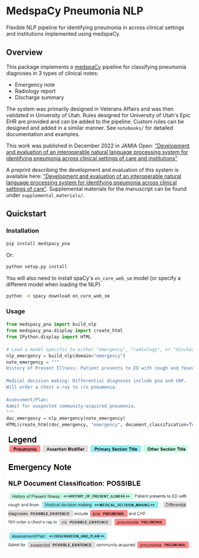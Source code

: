 # MedspaCy Pneumonia NLP
Flexible NLP pipeline for identifying pneumonia in across clinical settings and institutions implemented using medspaCy.

## Overview
This package implements a [medspaCy](https://github.com/medspacy/medspacy) pipeline for classifying pneumonia diagnoses
in 3 types of clinical notes:
- Emergency note
- Radiology report
- Discharge summary

The system was primarily designed in Veterans Affairs and was then validated in
University of Utah. Rules designed for University of Utah's Epic EHR are provided and can be
 added to the pipeline. Custom rules can be designed and added in a similar manner. 
See `notebooks/` for detailed documentation and examples.

This work was published in December 2022 in JAMIA Open: ["Development and evaluation of an interoperable natural language processing system for identifying pneumonia across clinical settings of care and institutions"](https://academic.oup.com/jamiaopen/article/5/4/ooac114/6965695?login=false)

A preprint describing the development and evaluation of this system is available here: ["Development and evaluation of an interoperable natural language processing system for identifying pneumonia across clinical settings of care"](https://www.medrxiv.org/content/10.1101/2022.05.10.22274910v1). Supplemental materials for the manuscript can be found under `supplemental_materials/`.

## Quickstart
### Installation
```bash
pip install medspacy_pna
```

Or:
```bash
python setup.py install
```
You will also need to install spaCy's `en_core_web_sm` model (or specify a different model
when loading the NLP)

```bash
python -m spacy download en_core_web_sm
```
### Usage

```python
from medspacy_pna import build_nlp
from medspacy_pna.display import create_html
from IPython.display import HTML

# Load a model specific to either "emergency", "radiology", or "discharge"
nlp_emergency = build_nlp(domain="emergency")
note_emergency = """
History of Present Illness: Patient presents to ED with cough and fever.

Medical decision making: Differential diagnoses include pna and CHF. 
Will order a chest x-ray to r/o pneumonia.

Assessment/Plan:
Admit for suspected community-acquired pneumonia.
"""
doc_emergency = nlp_emergency(note_emergency)
HTML(create_html(doc_emergency, "emergency", document_classification=True))
```
![Processed emergency note](./images/processed_emergency.PNG)
